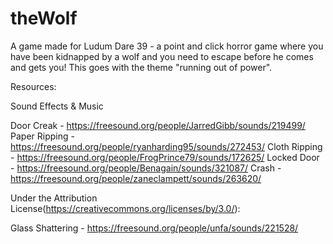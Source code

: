 # theWolf
A game made for Ludum Dare 39 - a point and click horror game where you have been kidnapped by a wolf and you need to escape before he comes and gets you! This goes with the theme "running out of power".

Resources:  

Sound Effects & Music  

Door Creak - https://freesound.org/people/JarredGibb/sounds/219499/
Paper Ripping - https://freesound.org/people/ryanharding95/sounds/272453/
Cloth Ripping - https://freesound.org/people/FrogPrince79/sounds/172625/
Locked Door - https://freesound.org/people/Benagain/sounds/321087/
Crash - https://freesound.org/people/zaneclampett/sounds/263620/

Under the Attribution License(https://creativecommons.org/licenses/by/3.0/):  

Glass Shattering - https://freesound.org/people/unfa/sounds/221528/
